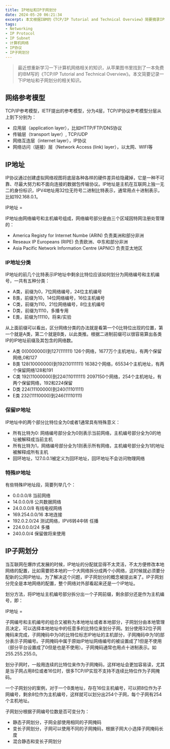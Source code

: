 ```yaml
---
title: IP地址和IP子网划分
date: 2024-05-20 06:21:34
excerpt: 本文根据IBM的《TCP/IP Tutorial and Technical Overview》简要摘录IP地址和IP地址子网划分相关知识
tags:
- Networking
- IP Protocol
- IP Subnet
- 计算机网络
- IP协议
- IP子网划分
---
```


> 最近想重新学习一下计算机网络相关的知识，从苹果图书里找到了一本免费的IBM写的《TCP/IP Tutorial and Technical Overview》。本文简要记录一下IP地址和子网划分的相关知识。

## 网络参考模型

TCP/IP参考模型，IETF提出的参考模型，分为4层，TCP/IP协议参考模型分层从上到下分别为：

- 应用层（application layer），比如HTTP/FTP/DNS协议
- 传输层（transport layer）, TCP/UDP
- 网络互连层（internet layer），IP协议
- 网络访问（链接）层（Network Access (link) layer），以太网、WIFI等

## IP地址

IP协议通过创建虚拟网络视图将底层各种各样的硬件差异给隐藏掉，它是一种不可靠、尽最大努力和不面向连接的数据包传输协议。IP地址是主机在互联网上独一无二的身份标识，IPV4地址用32位无符号二进制比特表示，通常用点十进制表示，比如192.168.0.1。

IP地址 = <Network Number><Host Number>

IP地址由网络编号和主机编号组成，网络编号部分是由三个区域因特网注册处管理的：

- America Registy for Internet Numbe (ARIN) 负责美洲和部分非洲
- Reseaux IP Europeans (RIPE) 负责欧洲、中东和部分非洲
- Asia Pacific Network Information Centre (APNIC) 负责亚太地区

### IP地址分类

IP地址的前几个比特表示IP地址中剩余比特位应该如何划分为网络编号和主机编号，一共有五种分类：

- A类，前缀为0，7位网络编号，24位主机编号
- B类，前缀为10，14位网络编号，16位主机编号
- C类，前缀为110，21位网络编号，8位主机编号
- D类，前缀为1110，多播专用
- E类，前缀为11110，将来/实验

从上面前缀可以看出，区分网络分类的办法就是看第一个0比特位出现的位置，第一个就是A类，第二个就是B类，以此类推。根据二进制前缀可以很容易算出各类IP的IP地址前缀及其包含的网络数。

- A类 0(0000000)到127(111111) 126个网络，1677万个主机地址，有两个保留网络,0和127
- B类 128(10000000)到192(10111111) 16382个网络，65534个主机地址，有两个保留网络128和191
- C类 192(11000000)到224(110111111) 2097150个网络，254个主机地址，有两个保留网络，192和224保留
- D类 224(11100000)到240(11101111)
- E类 232(11110000)到246(11110111)

### 保留IP地址

IP地址中的两个部分比特位全为0或者1通常具有特殊意义：

- 所有比特为0: 网络编号部分全为0则表示当前网络，主机编号部分全为0的地址被解释成当前主机
- 所有比特为1，网络编号部分全为1则表示所有网络，主机编号部分全为1的地址被解释成所有主机
- 回环地址，127.0.0.1被定义为回环地址，回环地址不会访问物理网络

### 特殊IP地址

有些特殊IP地址段，简要列举几个：

- 0.0.0.0/8 当前网络
- 14.0.0.0/8 公共数据网络
- 24.0.0.0/8 有线电视网络
- 169.254.0.0/16 本地连接
- 192.0.2.0/24 测试网络，IPV6转4中转 任播
- 224.0.0.0/24 多播
- 240.0.0/4 保留做将来使用

## IP子网划分

当互联网在爆炸式发展的时候，IP地址的分配就显得不太灵活，不太方便修改本地网络的配置，比如需要把本地的一个大网络拆分成两个小网络，这时候就必须要分配新的公网IP地址。为了解决这个问题，IP子网划分的概念被提出来了。IP子网划分完全是本地网络的配置，整个网络对外部看起来还是一个IP地址。

划分方法，将IP地址主机编号部分拆分出一个子网前缀，剩余部分还是作为主机编号，即：

IP地址 =  <Network Number><Subnet Number><Host Number>

子网编号和主机编号的组合又被称为本地地址或者本地部分，子网划分由本地管理员决定，可以选择本地地址中的任意多的比特位来划分子网。划分使用32位子网掩码来完成，子网掩码中为0的比特位标志IP地址的主机部分，子网掩码中为1的部分表示子网编号。子网掩码中属于原始IP地址网络编号的被设置成了1但是不使用（部分平台设置成了0但是也是不使用）。子网掩码通常也用点十进制表示。如255.255.255.0。

划分子网时，一般用连续的比特位来作为子网掩码，这样地址会更加容易读，尤其是当子网占用8位或者16位时，很多TCP/IP实现不支持不连续比特位作为子网掩码。

一个子网划分的案例，对于一个B类地址，存在16位主机编号，可以把8位作为子网编号，剩余8位作为主机编号，这样就可以划分出254个子网，每个子网有254个主机地址。

子网划分根据子网编号位数是否可变分为：

- 静态子网划分，子网全部使用相同的子网掩码
- 变长子网划分，子网可以使用不同的子网掩码，根据子网大小选择子网掩码长度
- 混合静态和变长子网划分


